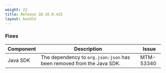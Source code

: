 ```yaml
---
weight: 22
title: Release 10.16.0.415
layout: bundle
---
```


<!--10.16.0.406-10.16.0.415-->


### Fixes

<div><table ><colgroup>
<col style="width: 15%;"><col style="width: 70%;"><col style="width: 15%;"></colgroup>
<thead><tr>
<th>
Component</th>
<th>
Description</th>
<th>
Issue</th>
</tr>
</thead><tbody>

<tr>
<td>Java SDK</td>
<td>The dependency to <code>org.json:json</code> has been removed from the Java SDK.</td>
<td>MTM-53340</td>
</tr>

</tbody></table></div>
